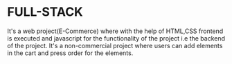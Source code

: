 # FULL-STACK
It's a web project(E-Commerce) where with the help of HTML,CSS frontend is executed and javascript for the functionality of the project i.e the backend of the project. It's a non-commercial project where users can add elements in the cart and press order for the elements.
